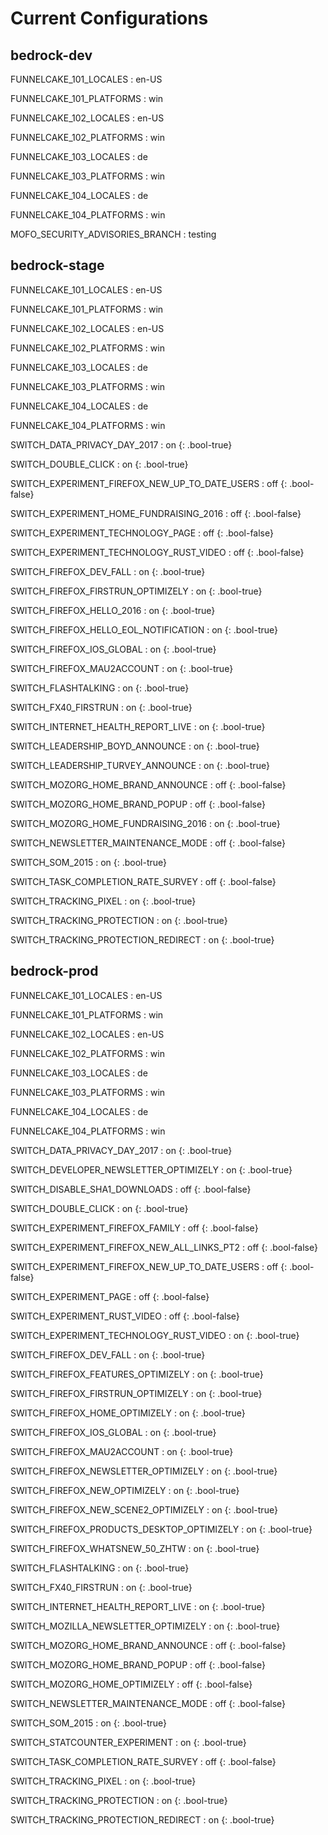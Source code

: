 # Current Configurations

## bedrock-dev

FUNNELCAKE_101_LOCALES
: en-US

FUNNELCAKE_101_PLATFORMS
: win

FUNNELCAKE_102_LOCALES
: en-US

FUNNELCAKE_102_PLATFORMS
: win

FUNNELCAKE_103_LOCALES
: de

FUNNELCAKE_103_PLATFORMS
: win

FUNNELCAKE_104_LOCALES
: de

FUNNELCAKE_104_PLATFORMS
: win

MOFO_SECURITY_ADVISORIES_BRANCH
: testing


## bedrock-stage

FUNNELCAKE_101_LOCALES
: en-US

FUNNELCAKE_101_PLATFORMS
: win

FUNNELCAKE_102_LOCALES
: en-US

FUNNELCAKE_102_PLATFORMS
: win

FUNNELCAKE_103_LOCALES
: de

FUNNELCAKE_103_PLATFORMS
: win

FUNNELCAKE_104_LOCALES
: de

FUNNELCAKE_104_PLATFORMS
: win

SWITCH_DATA_PRIVACY_DAY_2017
: on
{: .bool-true}

SWITCH_DOUBLE_CLICK
: on
{: .bool-true}

SWITCH_EXPERIMENT_FIREFOX_NEW_UP_TO_DATE_USERS
: off
{: .bool-false}

SWITCH_EXPERIMENT_HOME_FUNDRAISING_2016
: off
{: .bool-false}

SWITCH_EXPERIMENT_TECHNOLOGY_PAGE
: off
{: .bool-false}

SWITCH_EXPERIMENT_TECHNOLOGY_RUST_VIDEO
: off
{: .bool-false}

SWITCH_FIREFOX_DEV_FALL
: on
{: .bool-true}

SWITCH_FIREFOX_FIRSTRUN_OPTIMIZELY
: on
{: .bool-true}

SWITCH_FIREFOX_HELLO_2016
: on
{: .bool-true}

SWITCH_FIREFOX_HELLO_EOL_NOTIFICATION
: on
{: .bool-true}

SWITCH_FIREFOX_IOS_GLOBAL
: on
{: .bool-true}

SWITCH_FIREFOX_MAU2ACCOUNT
: on
{: .bool-true}

SWITCH_FLASHTALKING
: on
{: .bool-true}

SWITCH_FX40_FIRSTRUN
: on
{: .bool-true}

SWITCH_INTERNET_HEALTH_REPORT_LIVE
: on
{: .bool-true}

SWITCH_LEADERSHIP_BOYD_ANNOUNCE
: on
{: .bool-true}

SWITCH_LEADERSHIP_TURVEY_ANNOUNCE
: on
{: .bool-true}

SWITCH_MOZORG_HOME_BRAND_ANNOUNCE
: off
{: .bool-false}

SWITCH_MOZORG_HOME_BRAND_POPUP
: off
{: .bool-false}

SWITCH_MOZORG_HOME_FUNDRAISING_2016
: on
{: .bool-true}

SWITCH_NEWSLETTER_MAINTENANCE_MODE
: off
{: .bool-false}

SWITCH_SOM_2015
: on
{: .bool-true}

SWITCH_TASK_COMPLETION_RATE_SURVEY
: off
{: .bool-false}

SWITCH_TRACKING_PIXEL
: on
{: .bool-true}

SWITCH_TRACKING_PROTECTION
: on
{: .bool-true}

SWITCH_TRACKING_PROTECTION_REDIRECT
: on
{: .bool-true}


## bedrock-prod

FUNNELCAKE_101_LOCALES
: en-US

FUNNELCAKE_101_PLATFORMS
: win

FUNNELCAKE_102_LOCALES
: en-US

FUNNELCAKE_102_PLATFORMS
: win

FUNNELCAKE_103_LOCALES
: de

FUNNELCAKE_103_PLATFORMS
: win

FUNNELCAKE_104_LOCALES
: de

FUNNELCAKE_104_PLATFORMS
: win

SWITCH_DATA_PRIVACY_DAY_2017
: on
{: .bool-true}

SWITCH_DEVELOPER_NEWSLETTER_OPTIMIZELY
: on
{: .bool-true}

SWITCH_DISABLE_SHA1_DOWNLOADS
: off
{: .bool-false}

SWITCH_DOUBLE_CLICK
: on
{: .bool-true}

SWITCH_EXPERIMENT_FIREFOX_FAMILY
: off
{: .bool-false}

SWITCH_EXPERIMENT_FIREFOX_NEW_ALL_LINKS_PT2
: off
{: .bool-false}

SWITCH_EXPERIMENT_FIREFOX_NEW_UP_TO_DATE_USERS
: off
{: .bool-false}

SWITCH_EXPERIMENT_PAGE
: off
{: .bool-false}

SWITCH_EXPERIMENT_RUST_VIDEO
: off
{: .bool-false}

SWITCH_EXPERIMENT_TECHNOLOGY_RUST_VIDEO
: on
{: .bool-true}

SWITCH_FIREFOX_DEV_FALL
: on
{: .bool-true}

SWITCH_FIREFOX_FEATURES_OPTIMIZELY
: on
{: .bool-true}

SWITCH_FIREFOX_FIRSTRUN_OPTIMIZELY
: on
{: .bool-true}

SWITCH_FIREFOX_HOME_OPTIMIZELY
: on
{: .bool-true}

SWITCH_FIREFOX_IOS_GLOBAL
: on
{: .bool-true}

SWITCH_FIREFOX_MAU2ACCOUNT
: on
{: .bool-true}

SWITCH_FIREFOX_NEWSLETTER_OPTIMIZELY
: on
{: .bool-true}

SWITCH_FIREFOX_NEW_OPTIMIZELY
: on
{: .bool-true}

SWITCH_FIREFOX_NEW_SCENE2_OPTIMIZELY
: on
{: .bool-true}

SWITCH_FIREFOX_PRODUCTS_DESKTOP_OPTIMIZELY
: on
{: .bool-true}

SWITCH_FIREFOX_WHATSNEW_50_ZHTW
: on
{: .bool-true}

SWITCH_FLASHTALKING
: on
{: .bool-true}

SWITCH_FX40_FIRSTRUN
: on
{: .bool-true}

SWITCH_INTERNET_HEALTH_REPORT_LIVE
: on
{: .bool-true}

SWITCH_MOZILLA_NEWSLETTER_OPTIMIZELY
: on
{: .bool-true}

SWITCH_MOZORG_HOME_BRAND_ANNOUNCE
: off
{: .bool-false}

SWITCH_MOZORG_HOME_BRAND_POPUP
: off
{: .bool-false}

SWITCH_MOZORG_HOME_OPTIMIZELY
: off
{: .bool-false}

SWITCH_NEWSLETTER_MAINTENANCE_MODE
: off
{: .bool-false}

SWITCH_SOM_2015
: on
{: .bool-true}

SWITCH_STATCOUNTER_EXPERIMENT
: on
{: .bool-true}

SWITCH_TASK_COMPLETION_RATE_SURVEY
: off
{: .bool-false}

SWITCH_TRACKING_PIXEL
: on
{: .bool-true}

SWITCH_TRACKING_PROTECTION
: on
{: .bool-true}

SWITCH_TRACKING_PROTECTION_REDIRECT
: on
{: .bool-true}

